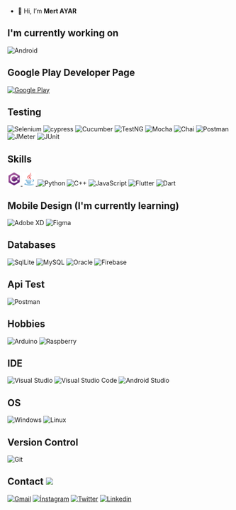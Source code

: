 - 👋 Hi, I’m **Mert AYAR**
## I'm currently working on

![Android](https://img.shields.io/badge/Android-3DDC84?style=for-the-badge&logo=android&logoColor=white)

## Google Play Developer Page
[![Google Play](https://img.shields.io/badge/Google_Play-0175C2?style=for-the-badge&logo=google-play&logoColor=white)](https://play.google.com/store/apps/dev?id=8661979251329014314)

## Testing
![Selenium](https://img.shields.io/badge/Selenium-3670A0?style=for-the-badge&logo=selenium&logoColor=ffdd54)
![cypress](https://img.shields.io/badge/cypress-00599C?style=for-the-badge&logo=cypress&logoColor=white)
![Cucumber](https://img.shields.io/badge/Cucumber-02569B?style=for-the-badge&logo=Cucumber&logoColor=white)
![TestNG](https://img.shields.io/badge/TestNG-0175C2?style=for-the-badge&logo=TestNG&logoColor=white)
![Mocha](https://img.shields.io/badge/Mocha-8D6748?style=for-the-badge&logo=Mocha&logoColor=white)
![Chai](https://img.shields.io/badge/chai-A30701?style=for-the-badge&logo=chai&logoColor=white)
![Postman](https://img.shields.io/badge/Postman-FF6C37?style=for-the-badge&logo=Postman&logoColor=white)
![JMeter](https://img.shields.io/badge/JMeter-FFFFFF?style=for-the-badge&logo=apache&logoColor=red)
![JUnit](https://img.shields.io/badge/JUnit-000000?style=for-the-badge&logo=JUnit5&logoColor=white)
## Skills
<a href="https://www.w3schools.com/cs/" target="_blank" rel="noreferrer"> <img src="https://raw.githubusercontent.com/devicons/devicon/master/icons/csharp/csharp-original.svg" alt="csharp" width="30" height="30"/> </a>
<a href="https://www.java.com" target="_blank" rel="noreferrer"> <img src="https://raw.githubusercontent.com/devicons/devicon/master/icons/java/java-original.svg" alt="java" width="30" height="30"/> </a> 
![Python](https://img.shields.io/badge/python-3670A0?style=for-the-badge&logo=python&logoColor=ffdd54)
![C++](https://img.shields.io/badge/C%2B%2B-00599C?style=for-the-badge&logo=c%2B%2B&logoColor=white)
![JavaScript](https://img.shields.io/badge/JavaScript-00599C?style=for-the-badge&logo=JavaScript&logoColor=white)
![Flutter](https://img.shields.io/badge/Flutter-02569B?style=for-the-badge&logo=flutter&logoColor=white)
![Dart](https://img.shields.io/badge/Dart-0175C2?style=for-the-badge&logo=dart&logoColor=white)

## Mobile Design (I'm currently learning)
![Adobe XD](https://img.shields.io/badge/Adobe%20XD-470137?style=for-the-badge&logo=Adobe%20XD&logoColor=#FF61F6)
![Figma](https://img.shields.io/badge/Figma-F24E1E?style=for-the-badge&logo=figma&logoColor=white)

## Databases
![SqlLite](https://img.shields.io/badge/SQLite-07405E?style=for-the-badge&logo=sqlite&logoColor=whit)
![MySQL](https://img.shields.io/badge/MySQL-005C84?style=for-the-badge&logo=mysql&logoColor=white)
![Oracle](https://img.shields.io/badge/Oracle-F80000?style=for-the-badge&logo=oracle&logoColor=white)
![Firebase](https://img.shields.io/badge/firebase-ffca28?style=for-the-badge&logo=firebase&logoColor=black)



## Api Test
![Postman](https://img.shields.io/badge/Postman-FF6C37?style=for-the-badge&logo=Postman&logoColor=white)

## Hobbies
![Arduino](https://img.shields.io/badge/Arduino-00979D?style=for-the-badge&logo=Arduino&logoColor=white)
![Raspberry](https://img.shields.io/badge/Raspberry%20Pi-A22846?style=for-the-badge&logo=Raspberry%20Pi&logoColor=white)


## IDE
![Visual Studio](https://img.shields.io/badge/Visual_Studio-5C2D91?style=for-the-badge&logo=visual%20studio&logoColor=white)
![Visual Studio Code](https://img.shields.io/badge/Visual_Studio_Code-0078D4?style=for-the-badge&logo=visual%20studio%20code&logoColor=white)
![Android Studio](https://img.shields.io/badge/Android_Studio-3DDC84?style=for-the-badge&logo=android-studio&logoColor=white)


## OS
![Windows](https://img.shields.io/badge/Windows-0078D6?style=for-the-badge&logo=windows&logoColor=white)
![Linux](https://img.shields.io/badge/Linux-FCC624?style=for-the-badge&logo=linux&logoColor=black)

## Version Control
![Git]()

## Contact  <img src="https://media.giphy.com/media/LnQjpWaON8nhr21vNW/giphy.gif" width="60">
[![Gmail](https://img.shields.io/badge/Gmail-D14836?style=for-the-badge&logo=gmail&logoColor=white)](https://mail.google.com/mail/u/0/?fs=1&tf=cm&source=mailto&to=codechno@gmail.com)
[![İnstagram](https://img.shields.io/badge/Instagram-E4405F?style=for-the-badge&logo=instagram&logoColor=white)](https://instagram.com/mertayaar)
[![Twitter](https://img.shields.io/badge/Twitter-1DA1F2?style=for-the-badge&logo=twitter&logoColor=white)](https://twitter.com/tupacalypz)
[![Linkedin](https://img.shields.io/badge/LinkedIn-0077B5?style=for-the-badge&logo=linkedin&logoColor=white)](https://www.linkedin.com/in/mertayaar/)

              

